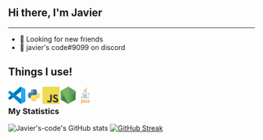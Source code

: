 ## Hi there, I'm Javier 

------------------------
- 🤛 Looking for new friends
- 💬 javier's code#9099 on discord




## Things I use!

<img align="left"  width="35px" src="https://raw.githubusercontent.com/github/explore/80688e429a7d4ef2fca1e82350fe8e3517d3494d/topics/visual-studio-code/visual-studio-code.png" />
<img align="left"  width="35px" src="https://raw.githubusercontent.com/github/explore/80688e429a7d4ef2fca1e82350fe8e3517d3494d/topics/python/python.png" />
<img align="left"  width="35px" src="https://raw.githubusercontent.com/github/explore/80688e429a7d4ef2fca1e82350fe8e3517d3494d/topics/javascript/javascript.png" />
<img align="left"  width="35px" src="https://raw.githubusercontent.com/github/explore/80688e429a7d4ef2fca1e82350fe8e3517d3494d/topics/nodejs/nodejs.png" />
<img align="left"  width="35px" src="https://raw.githubusercontent.com/github/explore/80688e429a7d4ef2fca1e82350fe8e3517d3494d/topics/java/java.png" />

  
    
      
        
          







<br />







### My Statistics
![Javier's-code's GitHub stats](https://github-readme-stats.vercel.app/api?username=javiers-code&show_icons=true&theme=tokyonight)
[![GitHub Streak](http://github-readme-streak-stats.herokuapp.com?user=javiers-code&theme=tokyonight)](https://git.io/streak-stats)
